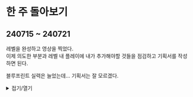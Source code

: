 # 한 주 돌아보기
## 240715 ~ 240721
레벨을 완성하고 영상을 찍었다.\
이제 의도한 부분과 레벨 내 플레이에 내가 추가해야할 것들을 점검하고 기획서를 작성하면 된다.

블루프린트 실력은 늘었는데... 기획서는 잘 모르겠다.

<details>
<summary>접기/열기</summary>

![Uploading image.png…]()

</details>


